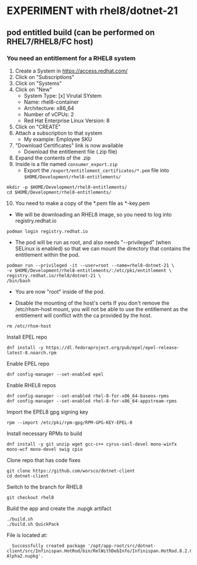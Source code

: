 # EXPERIMENT with rhel8/dotnet-21

## pod entitled build (can be performed on RHEL7/RHEL8/FC host)

### You need an entitlement for a RHEL8 system

1. Create a System in https://access.redhat.com/
2. Click on "Subscriptions"
3. Click on "Systems"
4. Click on "New"
   * System Type: [x] Virutal SYstem
   * Name: rhel8-container
   * Architecture: x86_64
   * Number of vCPUs: 2
   * Red Hat Enterprise Linux Version: 8
5. Click on "CREATE"
6. Attach a subscription to that system
   * My example: Employee SKU
7. "Download Certificates" link is now available
   * Download the entitlement file (.zip file)
8. Expand the contents of the .zip
9. Inside is a file named `consumer_export.zip`
   * Export the `/export/entitlement_certificates/*.pem` file into `$HOME/Development/rhel8-entitlements/`

```
mkdir -p $HOME/Development/rhel8-entitlements/
cd $HOME/Development/rhel8-entitlements/
```
10. You need to make a copy of the *.pem file as *-key.pem

* We will be downloading an RHEL8 image, so you need to log into registry.redhat.io

```
podman login registry.redhat.io
```

* The pod will be run as root, and also needs "--privileged" (when SELinux is enabled) so that we can mount the directory that contains the entitlement within the pod.

```
podman run --privileged -it --user=root --name=rhel8-dotnet-21 \
-v $HOME/Development/rhel8-entitlements/:/etc/pki/entitlement \
registry.redhat.io/rhel8/dotnet-21 \
/bin/bash
```

* You are now "root" inside of the pod.

* Disable the mounting of the host's certs
If you don't remove the /etc/rhsm-host mount, you will not be able to use the entitlement as the entitlement will conflict with the ca provided by the host.
  
```
rm /etc/rhsm-host
```

Install EPEL repo

```
dnf install -y https://dl.fedoraproject.org/pub/epel/epel-release-latest-8.noarch.rpm
```

Enable EPEL repo

```
dnf config-manager --set-enabled epel
```

Enable RHEL8 repos

```
dnf config-manager --set-enabled rhel-8-for-x86_64-baseos-rpms
dnf config-manager --set-enabled rhel-8-for-x86_64-appstream-rpms
```

Import the EPEL8 gpg signing key

```
rpm --import /etc/pki/rpm-gpg/RPM-GPG-KEY-EPEL-8
```

Install necessary RPMs to build

```
dnf install -y git unzip wget gcc-c++ cyrus-sasl-devel mono-winfx mono-wcf mono-devel swig cpio
```

Clone repo that has code fixes

```
git clone https://github.com/worsco/dotnet-client
cd dotnet-client
```

Switch to the branch for RHEL8

```
git checkout rhel8
```

Build the app and create the .nupgk artifact

```
./build.sh
./build.sh QuickPack
```

File is located at:

```
  Successfully created package '/opt/app-root/src/dotnet-client/src/Infinispan.HotRod/bin/RelWithDebInfo/Infinispan.HotRod.8.2.0-Alpha2.nupkg'.
```


